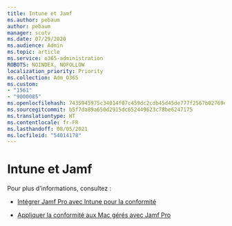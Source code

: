 ```yaml
---
title: Intune et Jamf
ms.author: pebaum
author: pebaum
manager: scotv
ms.date: 07/29/2020
ms.audience: Admin
ms.topic: article
ms.service: o365-administration
ROBOTS: NOINDEX, NOFOLLOW
localization_priority: Priority
ms.collection: Adm_O365
ms.custom:
- "1561"
- "9000085"
ms.openlocfilehash: 7435945975c34014f07c459dc2cdb45d45de777f2567b02769ee02783bea9b50
ms.sourcegitcommit: b5f7da89a650d2915dc652449623c78be6247175
ms.translationtype: HT
ms.contentlocale: fr-FR
ms.lasthandoff: 08/05/2021
ms.locfileid: "54014178"
---
```

# <a name="intune-and-jamf"></a>Intune et Jamf

Pour plus d’informations, consultez : 

- [Intégrer Jamf Pro avec Intune pour la conformité](https://docs.microsoft.com/intune/conditional-access-integrate-jamf)

- [Appliquer la conformité aux Mac gérés avec Jamf Pro](https://docs.microsoft.com/intune/conditional-access-assign-jamf)